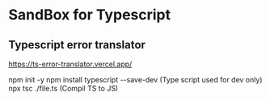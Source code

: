 # SandBox for Typescript

## Typescript error translator

https://ts-error-translator.vercel.app/


npm init -y 
npm install typescript --save-dev (Type script used for dev only)
npx tsc ./file.ts (Compil TS to JS)


